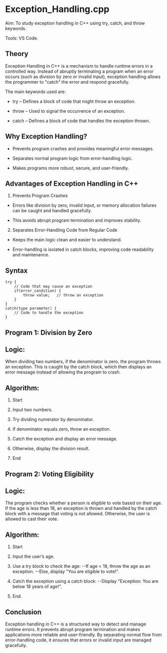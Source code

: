 # Exception_Handling.cpp

Aim: To study exception handling in C++ using try, catch, and throw keywords.

Tools: VS Code.

## Theory

Exception Handling in C++ is a mechanism to handle runtime errors in a controlled way. Instead of abruptly terminating a program when an error occurs (such as division by zero or invalid input), exception handling allows the programmer to "catch" the error and respond gracefully.

The main keywords used are:

* try – Defines a block of code that might throw an exception.
  
* throw – Used to signal the occurrence of an exception.
  
* catch – Defines a block of code that handles the exception thrown.

## Why Exception Handling?

* Prevents program crashes and provides meaningful error messages.
  
* Separates normal program logic from error-handling logic.
  
* Makes programs more robust, secure, and user-friendly.

## Advantages of Exception Handling in C++

1. Prevents Program Crashes

* Errors like division by zero, invalid input, or memory allocation failures can be caught and handled gracefully.

* This avoids abrupt program termination and improves stability.

2. Separates Error-Handling Code from Regular Code

* Keeps the main logic clean and easier to understand.

* Error-handling is isolated in catch blocks, improving code readability and maintenance.

## Syntax

```
try {
    // Code that may cause an exception
    if(error_condition) {
        throw value;   // throw an exception
    }
}
catch(type parameter) {
    // Code to handle the exception
}
```

## Program 1: Division by Zero

## Logic:

When dividing two numbers, if the denominator is zero, the program throws an exception. This is caught by the catch block, which then displays an error message instead of allowing the program to crash.

## Algorithm:

1. Start

2. Input two numbers.

3. Try dividing numerator by denominator.

4. If denominator equals zero, throw an exception.

5. Catch the exception and display an error message.

6. Otherwise, display the division result.

7. End

## Program 2: Voting Eligibility

## Logic:

The program checks whether a person is eligible to vote based on their age. If the age is less than 18, an exception is thrown and handled by the catch block with a message that voting is not allowed. Otherwise, the user is allowed to cast their vote.

## Algorithm:

1. Start

2. Input the user’s age.

3. Use a try block to check the age: --If age < 18, throw the age as an exception. --Else, display "You are eligible to vote!".

4. Catch the exception using a catch block: --Display "Exception: You are below 18 years of age!".

5. End.

## Conclusion

Exception handling in C++ is a structured way to detect and manage runtime errors. It prevents abrupt program termination and makes applications more reliable and user-friendly. By separating normal flow from error-handling code, it ensures that errors or invalid input are managed gracefully. 
